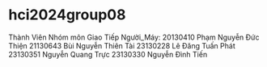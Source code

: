 # hci2024group08
Thành Viên Nhóm môn Giao Tiếp Người_Máy:
  20130410	Phạm Nguyễn Đức Thiện
  21130643	Bùi Nguyễn Thiên Tài
  23130228	Lê Đăng Tuấn Phát
  23130351	Nguyễn Quang Trực
  23130330	Nguyễn Đình Tiến



